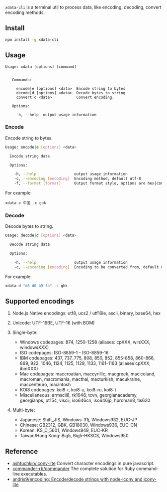 
`xdata-cli` is a terminal util to process data, like encoding, decoding, convert encoding methods.

## Install

```bash
npm install -g xdata-cli
```

## Usage

```
Usage: xdata [options] [command]
 
 
   Commands:
 
     encode|e [options] <data>  Encode string to bytes
     decode|d [options] <data>  Decode bytes to string
     convert|c <data>           Convert encoding.
 
   Options:
 
     -h, --help  output usage information
```

### Encode

Encode string to bytes.

```bash
Usage: encode|e [options] <data>

  Encode string data

  Options:

    -h, --help                 output usage information
    -c, --encoding [encoding]  Encoding method, default utf-8
    -f, --format [format]      Output format style, options are hex|compress|map|array, hex is default.

```

For example:

```
xdata e 中国 -c gbk
```

### Decode

Decode bytes to string.

```bash
Usage: decode|d [options] <data>

  Decode string data

  Options:

    -h, --help                 output usage information
    -c, --encoding [encoding]  Encoding to be converted from, default utf-8
```

For example:

```bash
xdata d "d6 d0 b9 fa" -c gbk
```

## Supported encodings

1.  Node.js Native encodings: utf8, ucs2 / utf16le, ascii, binary, base64, hex
2.  Unicode: UTF-16BE, UTF-16 (with BOM)
3.  Single-byte:

    * Windows codepages: 874, 1250-1258 (aliases: cpXXX, winXXX, windowsXXX)
    * ISO codepages: ISO-8859-1 - ISO-8859-16
    * IBM codepages: 437, 737, 775, 808, 850, 852, 855-858, 860-866, 869, 922, 1046, 1124, 1125, 1129, 1133, 1161-1163 (aliases cpXXX, ibmXXX)
    * Mac codepages: maccroatian, maccyrillic, macgreek, maciceland, macroman, macromania, macthai, macturkish, macukraine, maccenteuro, macintosh
    * KOI8 codepages: koi8-r, koi8-u, koi8-ru, koi8-t
    * Miscellaneous: armscii8, rk1048, tcvn, georgianacademy, georgianps, pt154, viscii, iso646cn, iso646jp, hproman8, tis620

4.  Multi-byte:

    * Japanese: Shift_JIS, Windows-31j, Windows932, EUC-JP
    * Chinese: GB2312, GBK, GB18030, Windows936, EUC-CN
    * Korean: KS_C_5601, Windows949, EUC-KR
    * Taiwan/Hong Kong: Big5, Big5-HKSCS, Windows950

## Reference

- [ashtuchkin/iconv-lite](https://github.com/ashtuchkin/iconv-lite) Convert character encodings in pure javascript.
- [commander-rb/commander](https://github.com/commander-rb/commander) The complete solution for Ruby command-line executables.
- [andris9/encoding: Encode/decode strings with node-iconv and iconv-lite](https://github.com/andris9/encoding)